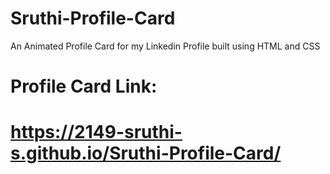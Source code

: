 # Sruthi-Profile-Card
An Animated Profile Card for my Linkedin Profile built using HTML and CSS

# Profile Card Link: 
# https://2149-sruthi-s.github.io/Sruthi-Profile-Card/
